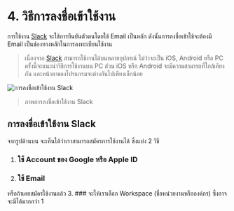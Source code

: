 # 4. วิธีการลงชื่อเข้าใช้งาน

การใช้งาน [Slack](https://www.slack.com) จะใช้การยืนยันตัวตนโดยใช้ Email เป็นหลัก ดังนั้นการลงชื่อเข้าใช้จะต้องมี Email เป็นช่องทางหลักในการลงทะเบียนใช้งาน

>เนื่องจาก [Slack](https://www.slack.com) สามารถใช้งานได้บนหลายอุปกรณ์ ไม่ว่าจะเป็น iOS, Android หรือ PC ครั้งนี้จะแนะนำวิธีการใช้งานบน PC ส่วน iOS หรือ Android จะมีความสามารถที่ใกล้เคียงกัน และหน้าตาของโปรแกรมจะต่างกันไปเพียงเล็กน้อย

![การลงชื่อเข้าใช้งาน Slack](2022-12-27_14-42-02.png)

>ภาพการลงชื่อเข้าใช้งาน Slack 

## การลงชื่อเข้าใช้งาน Slack 

จากรูปด้านบน จะเห็นได้ว่าเราสามารถสมัครการใช้งานได้ ซึ่งแบ่ง 2 วิธี 

1.  ### ใช้ Account ของ Google หรือ Apple ID
2.  ### ใช้ Email

หรือถ้าเคยสมัครใช้งานแล้ว 
3. ### จะให้เราเลือก Workspace (ชื่อหน่วยงานหรือองค์กร) ซึ่งอาจจะมีได้มากกว่า 1 

